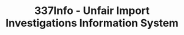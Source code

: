---
layout: default
bigquery: https://console.cloud.google.com/bigquery?p=patents-public-data&d=usitc_investigations&page=dataset&project=sheets-management-319211
citation: US International Trade Commission 337Info Unfair Import Investigations Information
  System
contributors: US International Trade Comission
cost: None
description: US International Trade Commission 337Info Unfair Import Investigations
  Information System contains data on investigations done under Section 337. Section
  337 declares the infringement of certain statutory intellectual property rights
  and other forms of unfair competition in import trade to be unlawful practices.
  Most Section 337 investigations involve allegations of patent or registered trademark
  infringement.
documentation: FAQ and tutorial available on the site
last_edit: Mon, 04 Apr 2022 19:10:40 GMT
location: https://pubapps2.usitc.gov/337external/
maintained_by: US International Trade Comission
schema_fields: '[''actualStartDateEvidHear'', ''patentNumbers'', ''currentActiveALJ'',
  ''finalDetViolation'', ''finalIdOnViolationDue'', ''aljAssigned'', ''investigationType'',
  ''title'', ''teoProceedingInvolved'', ''complainant'', ''dateCreated'', ''ouiiParticipation'',
  ''publication_number'', ''internalRemand'', ''id'', ''targetDate'', ''invUnfairAct'',
  ''lastUpdated'', ''scheduledEndDateEvidHear'', ''reportingRequirements'', ''endDateMarkmanHearing'',
  ''htsNumbers'', ''issueDateOtherNonFinal'', ''finalIdOnViolationIssue'', ''actualEndDateEvidHear'',
  ''trademarkNumbers'', ''patentNumber'', ''docketNo'', ''startDateMarkmanHearing'',
  ''dateOfPublicationFrNotice'', ''investigationTermDate'', ''respondent'', ''investigationNo'',
  ''copyrightNumbers'', ''currentStatus'', ''dateComplaintFiled'', ''cafcAppeals'',
  ''markmanHearing'', ''gcAttorney'', ''teoReliefGranted'', ''teoIdDueDate'', ''ouiiAttorney'',
  ''teoIdIssueDate'', ''finalDetNoViolation'', ''scheduledStartDateEvidHear'']'
shortname: unfair_import_investigations
tags:
- import
- legal
- trade
timeframe: 2008-2021 (prior to 2008 downloadable as a JSON file)
title: 337Info - Unfair Import Investigations Information System
uuid: 2721f5ec-e599-4890-9265-9706719fc71e
---
